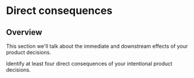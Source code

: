 # Direct consequences

## Overview

This section we'll talk about the immediate and downstream effects of your product decisions. 

Identify at least four direct consequences of your intentional product decisions. 